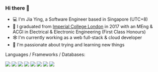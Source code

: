### Hi there 👋

<!--
**jiayingo/jiayingo** is a ✨ _special_ ✨ repository because its `README.md` (this file) appears on your GitHub profile.

Here are some ideas to get you started:

- 🔭 I’m currently working on ...
- 🌱 I’m currently learning ...
- 👯 I’m looking to collaborate on ...
- 🤔 I’m looking for help with ...
- 💬 Ask me about ...
- 📫 How to reach me: ...
- 😄 Pronouns: ...
- ⚡ Fun fact: ...
-->

- 💻 I'm Jia Ying, a Software Engineer based in Singapore (UTC+8)
- 📔 I graduated from [Imperial College London](https://www.imperial.ac.uk/) in 2017 with an MEng & ACGI in Electrical & Electronic Engineering (First Class Honours)
- 🕸 I'm currently working as a web full-stack & cloud developer
- 🧡 I'm passionate about trying and learning new things

Languages / Frameworks / Databases:

![](https://img.shields.io/badge/-Typescript-3178C6?logo=typescript&logoColor=white&style=flat)
![](https://img.shields.io/badge/-Go-00ADD8?logo=go&logoColor=white&style=flat)
![](https://img.shields.io/badge/-Python-3776AB?logo=python&logoColor=white&style=flat)
![](https://img.shields.io/badge/-PostgreSQL-4169E1?logo=postgresql&logoColor=white&style=flat)
![](https://img.shields.io/badge/-AWS-232F3E?logo=amazonaws&logoColor=white&style=flat)
![](https://img.shields.io/badge/-Docker-2496ED?logo=docker&logoColor=white&style=flat)
![](https://img.shields.io/badge/-Elasticsearch-005571?logo=elasticsearch&logoColor=white&style=flat)
![](https://img.shields.io/badge/-Spring%20Boot-6DB33F?logo=springboot&logoColor=white&style=flat)
